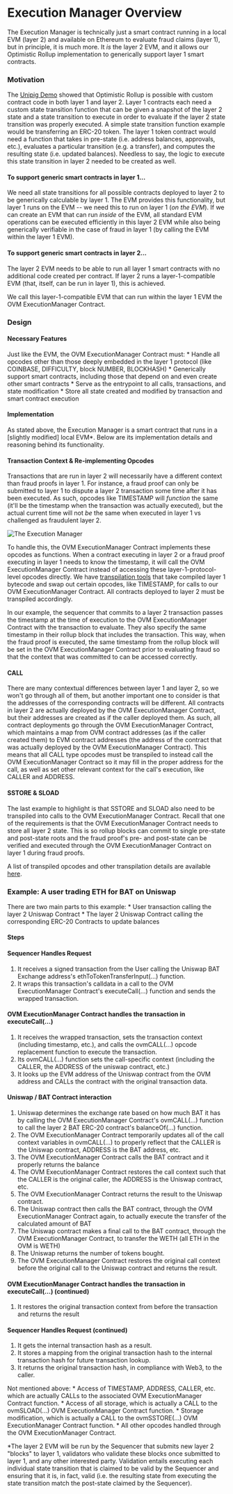 # Execution Manager Overview

The Execution Manager is technically just a smart contract running in a local EVM \(layer 2\) and available on Ethereum to evaluate fraud claims \(layer 1\), but in principle, it is much more. It _is_ the layer 2 EVM, and it allows our Optimistic Rollup implementation to generically support layer 1 smart contracts.

### Motivation

The [Unipig Demo](https://unipig.exchange/) showed that Optimistic Rollup is possible with custom contract code in both layer 1 and layer 2. Layer 1 contracts each need a custom state transition function that can be given a snapshot of the layer 2 state and a state transition to execute in order to evaluate if the layer 2 state transition was properly executed. A simple state transition function example would be transferring an ERC-20 token. The layer 1 token contract would need a function that takes in pre-state \(i.e. address balances, approvals, etc.\), evaluates a particular transition \(e.g. a transfer\), and computes the resulting state \(i.e. updated balances\). Needless to say, the logic to execute this state transition in layer 2 needed to be created as well.

#### To support generic smart contracts in layer 1...

We need all state transitions for all possible contracts deployed to layer 2 to be generically calculable by layer 1. The EVM provides this functionality, but layer 1 runs on the EVM -- we need this to run on layer 1 \(_on the EVM_\). If we can create an EVM that can run _inside_ of the EVM, all standard EVM operations can be executed efficiently in this layer 2 EVM while also being generically verifiable in the case of fraud in layer 1 \(by calling the EVM within the layer 1 EVM\).

#### To support generic smart contracts in layer 2...

The layer 2 EVM needs to be able to run all layer 1 smart contracts with no additional code created per contract. If layer 2 runs a layer-1-compatible EVM \(that, itself, can be run in layer 1\), this is achieved.

We call this layer-1-compatible EVM that can run within the layer 1 EVM the OVM ExecutionManager Contract.

### Design

#### Necessary Features

Just like the EVM, the OVM ExecutionManager Contract must: \* Handle all opcodes other than those deeply embedded in the layer 1 protocol \(like COINBASE, DIFFICULTY, block NUMBER, BLOCKHASH\) \* Generically support smart contracts, including those that depend on and even create other smart contracts \* Serve as the entrypoint to all calls, transactions, and state modification \* Store all state created and modified by transaction and smart contract execution

#### Implementation

As stated above, the Execution Manager is a smart contract that runs in a \[slightly modified\] local EVM\*. Below are its implementation details and reasoning behind its functionality.

#### Transaction Context & Re-implementing Opcodes

Transactions that are run in layer 2 will necessarily have a different context than fraud proofs in layer 1. For instance, a fraud proof can only be submitted to layer 1 to dispute a layer 2 transaction some time after it has been executed. As such, opcodes like TIMESTAMP will _function_ the same \(it'll be the timestamp when the transaction was actually executed\), but the actual current time will not _be_ the same when executed in layer 1 vs challenged as fraudulent layer 2.

![The Execution Manager](https://i.imgur.com/cOhmFRo.png)

To handle this, the OVM ExecutionManager Contract implements these opcodes as functions. When a contract executing in layer 2 or a fraud proof executing in layer 1 needs to know the timestamp, it will call the OVM ExecutionManager Contract instead of accessing these layer-1-protocol-level opcodes directly. We have [transpilation tools](protocol-specifications/ovm/transpiler.md) that take compiled layer 1 bytecode and swap out certain opcodes, like TIMESTAMP, for calls to our OVM ExecutionManager Contract. All contracts deployed to layer 2 must be transpiled accordingly.

In our example, the sequencer that commits to a layer 2 transaction passes the timestamp at the time of execution to the OVM ExecutionManager Contract with the transaction to evaluate. They also specify the same timestamp in their rollup block that includes the transaction. This way, when the fraud proof is executed, the same timestamp from the rollup block will be set in the OVM ExecutionManager Contract prior to evaluating fraud so that the context that was committed to can be accessed correctly.
#### CALL

There are many contextual differences between layer 1 and layer 2, so we won't go through all of them, but another important one to consider is that the addresses of the corresponding contracts will be different. All contracts in layer 2 are actually deployed by the OVM ExecutionManager Contract, but their addresses are created as if the caller deployed them. As such, all contract deployments go through the OVM ExecutionManager Contract, which maintains a map from OVM contract addresses \(as if the caller created them\) to EVM contract addresses \(the address of the contract that was actually deployed by the OVM ExecutionManager Contract\). This means that all CALL type opcodes must be transpiled to instead call the OVM ExecutionManager Contract so it may fill in the proper address for the call, as well as set other relevant context for the call's execution, like CALLER and ADDRESS.

#### SSTORE & SLOAD

The last example to highlight is that SSTORE and SLOAD also need to be transpiled into calls to the OVM ExecutionManager Contract. Recall that one of the requirements is that the OVM ExecutionManager Contract needs to store all layer 2 state. This is so rollup blocks can commit to single pre-state and post-state roots and the fraud proof's pre- and post-state can be verified and executed through the OVM ExecutionManager Contract on layer 1 during fraud proofs.

A list of transpiled opcodes and other transpilation details are available [here](protocol-specifications/ovm/transpiler.md).

### Example: A user trading ETH for BAT on Uniswap

There are two main parts to this example: \* User transaction calling the layer 2 Uniswap Contract \* The layer 2 Uniswap Contract calling the corresponding ERC-20 Contracts to update balances

#### Steps

#### Sequencer Handles Request

1. It receives a signed transaction from the User calling the Uniswap BAT Exchange address's ethToTokenTransferInput\(...\) function.
2. It wraps this transaction's calldata in a call to the OVM ExecutionManager Contract's executeCall\(...\) function and sends the wrapped transaction.

#### OVM ExecutionManager Contract handles the transaction in executeCall\(...\)

1. It receives the wrapped transaction, sets the transaction context \(including timestamp, etc.\), and calls the ovmCALL\(...\) opcode replacement function to execute the transaction.
2. Its ovmCALL\(...\) function sets the call-specific context \(including the CALLER, the ADDRESS of the uniswap contract, etc.\)
3. It looks up the EVM address of the Uniswap contract from the OVM address and CALLs the contract with the original transaction data.

#### Uniswap / BAT Contract interaction

1. Uniswap determines the exchange rate based on how much BAT it has by calling the OVM ExecutionManager Contract's ovmCALL\(...\) function to call the layer 2 BAT ERC-20 contract's balanceOf\(...\) function.
2. The OVM ExecutionManager Contract temporarily updates all of the call context variables in ovmCALL\(...\) to properly reflect that the CALLER is the Uniswap contract, ADDRESS is the BAT address, etc.
3. The OVM ExecutionManager Contract calls the BAT contract and it properly returns the balance
4. The OVM ExecutionManager Contract restores the call context such that the CALLER is the original caller, the ADDRESS is the Uniswap contract, etc.
5. The OVM ExecutionManager Contract returns the result to the Uniswap contract.
6. The Uniswap contract then calls the BAT contract, through the OVM ExecutionManager Contract again, to actually execute the transfer of the calculated amount of BAT
7. The Uniswap contract makes a final call to the BAT contract, through the OVM ExecutionManager Contract, to transfer the WETH \(all ETH in the OVM is WETH\)
8. The Uniswap returns the number of tokens bought.
9. The OVM ExecutionManager Contract restores the original call context before the original call to the Uniswap contract and returns the result.

#### OVM ExecutionManager Contract handles the transaction in executeCall\(...\) \(continued\)

1. It restores the original transaction context from before the transaction and returns the result

#### Sequencer Handles Request \(continued\)

1. It gets the internal transaction hash as a result.
2. It stores a mapping from the original transaction hash to the internal transaction hash for future transaction lookup.
3. It returns the original transaction hash, in compliance with Web3, to the caller.

Not mentioned above: \* Access of TIMESTAMP, ADDRESS, CALLER, etc. which are actually CALLs to the associated OVM ExecutionManager Contract function. \* Access of all storage, which is actually a CALL to the ovmSLOAD\(...\) OVM ExecutionManager Contract function. \* Storage modification, which is actually a CALL to the ovmSSTORE\(...\) OVM ExecutionManager Contract function. \* All other opcodes handled through the OVM ExecutionManager Contract.

\*The layer 2 EVM will be run by the Sequencer that submits new layer 2 "blocks" to layer 1, validators who validate these blocks once submitted to layer 1, and any other interested party. Validation entails executing each individual state transition that is claimed to be valid by the Sequencer and ensuring that it is, in fact, valid \(i.e. the resulting state from executing the state transition match the post-state claimed by the Sequencer\).

